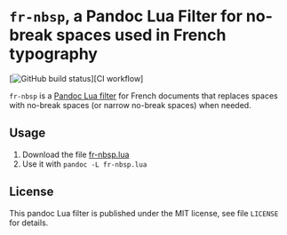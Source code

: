 `fr-nbsp`, a Pandoc Lua Filter for no-break spaces used in French typography
==================================================================

[![GitHub build status][CI badge]][CI workflow]

`fr-nbsp` is a [Pandoc Lua filter][Lua filter] for French documents
that replaces spaces with no-break spaces (or narrow no-break spaces)
when needed.

[Lua filter]: https://pandoc.org/MANUAL.html#option--lua-filter

[CI badge]: https://img.shields.io/github/workflow/status/RLesur/pandoc-filter-fr-nbsp/CI?logo=github

Usage
------------------------------------------------------------------

1. Download the file [fr-nbsp.lua](./blob/main/fr-nbsp.lua)
2. Use it with `pandoc -L fr-nbsp.lua`

License
------------------------------------------------------------------

This pandoc Lua filter is published under the MIT license, see
file `LICENSE` for details.
